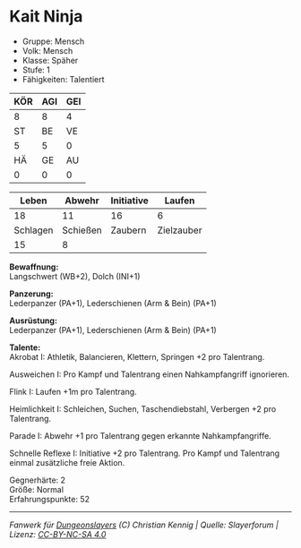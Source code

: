 # Kait Ninja  
- Gruppe: Mensch  
- Volk: Mensch  
- Klasse: Späher  
- Stufe: 1  
- Fähigkeiten: Talentiert  


| KÖR | AGI | GEI |  
| --- | --- | --- |  
| 8   | 8   | 4   |
| ST  | BE  | VE  |  
| 5   | 5   | 0   |
| HÄ  | GE  | AU  |  
| 0   | 0   | 0   |


| Leben    | Abwehr   | Initiative | Laufen     |
| -------- | -------- | ---------- | ---------- |
| 18       | 11       | 16         | 6          |
| Schlagen | Schießen | Zaubern    | Zielzauber |
| 15       | 8        |            |            |

**Bewaffnung:**  
Langschwert (WB+2), Dolch (INI+1)

**Panzerung:**  
Lederpanzer (PA+1), Lederschienen (Arm & Bein) (PA+1)

**Ausrüstung:**  
Lederpanzer (PA+1), Lederschienen (Arm & Bein) (PA+1)

**Talente:**  
Akrobat I: Athletik, Balancieren, Klettern, Springen +2 pro Talentrang. 

Ausweichen I: Pro Kampf und Talentrang einen Nahkampfangriff ignorieren. 

Flink I: Laufen +1m pro Talentrang. 

Heimlichkeit I: Schleichen, Suchen, Taschendiebstahl, Verbergen +2 pro Talentrang. 

Parade I: Abwehr +1 pro Talentrang gegen erkannte Nahkampfangriffe. 

Schnelle Reflexe I: Initiative +2 pro Talentrang. Pro Kampf und Talentrang einmal zusätzliche freie Aktion. 


Gegnerhärte: 2  
Größe: Normal  
Erfahrungspunkte: 52  



___
*Fanwerk für [Dungeonslayers](https://www.dungeonslayers.net/) (C) Christian Kennig | Quelle: Slayerforum | Lizenz: [CC-BY-NC-SA 4.0](https://creativecommons.org/licenses/by-nc-sa/4.0/deed.de)*